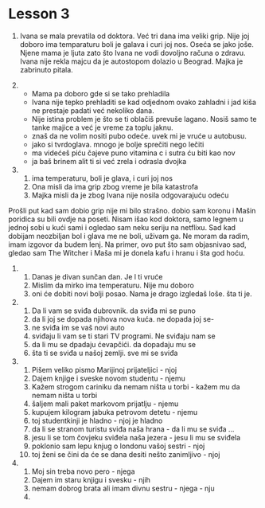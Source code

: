 # Lesson 3

1. Ivana se mala prevatila od doktora. Već tri dana ima veliki grip. Nije joj doboro ima temparaturu boli je galava i curi joj nos. Oseća se jako joše. Njene mama je ljuta zato što Ivana ne vodi dovoljno računa o zdravu. Ivana nije rekla majcu da je autostopom dolazio u Beograd. Majka je zabrinuto pitala.

1. 
    - Mama pa doboro gde si se tako prehladila
    - Ivana nije tepko prehladiti se kad odjednom ovako zahladni i jad kiša ne prestaje padati već nekoliko dana.
    - Nije istina problem je što se ti oblačiš prevuše lagano. Nosiš samo te tanke majice a već je vreme za toplu jaknu.
    - znaš da ne volim nositi pubo odeće. uvek mi je vruće u autobusu. 
    - jako si tvrdoglava. mnogo je bolje sprečiti nego lečiti
    - ma videćeš piću čajeve puno vitamina c i sutra ću biti kao nov
    - ja baš brinem alit ti si već zrela i odrasla dvojka

1. 
    1. ima temperaturu, boli je glava, i curi joj nos
    1. Ona misli da ima grip zbog vreme je bila katastrofa
    1. Majka misli da je zbog Ivana nije nosila odgovarajuću odeću

Prošli put kad sam dobio grip nije mi bilo strašno. dobio sam koronu i Mašin poridica su bili ovdje na poseti. Nisam išao kod doktora, samo legnem u jednoj sobi u kući sami i ogledao sam neku seriju na netflixu. Sad kad dobijam neozbiljan bol i glava me ne boli, uživam ga. Ne moram da radim, imam izgovor da budem lenj. Na primer, ovo put što sam objasnivao sad, gledao sam The Witcher i Maša mi je donela kafu i hranu i šta god hoću.

1.
    1. Danas je divan sunčan dan. Je l ti vruće
    1. Mislim da mirko ima temperaturu. Nije mu doboro
    1. oni će dobiti novi bolji posao. Nama je drago
    izgledaš loše. šta ti je.
1. 
    1. Da li vam se sviđa dubrovnik. da sviđa mi se puno
    1. da li joj se dopada njihova nova kuća. ne dopada joj se-
    1. ne sviđa im se vaš novi auto
    1. sviđaju li vam se ti stari TV programi. Ne sviđaju nam se
    1. da li mu se dpadaju ćevapčići. da dopadaju mu se
    1. šta ti se sviđa u našoj zemlji. sve mi se sviđa
1.
    1. Pišem veliko pismo Marijinoj prijateljici - njoj
    1. Dajem knjige i sveske novom studentu - njemu
    1. Kažem strogom cariniku da nemam  ništa u torbi - kažem mu da nemam ništa u torbi
    1. šaljem mali paket markovom prijatlju - njemu
    1. kupujem kilogram jabuka petrovom detetu - njemu
    1. toj studentkinji je hladno - njoj je hladno
    1. da li se stranom turistu sviđa naša hrana - da li mu se sviđa ...
    1. jesu li se tom čovjeku sviđela naša jezera - jesu li mu se sviđela
    1. poklonio sam lepu knjug o londonu vašoj sestri - njoj
    1. toj ženi se čini da će se dana desiti nešto zanimljivo - njoj
1. 
    1. Moj sin treba novo pero - njega
    1. Dajem im staru knjigu i svesku - njih
    1. nemam dobrog brata ali imam divnu sestru - njega - nju
    1.

